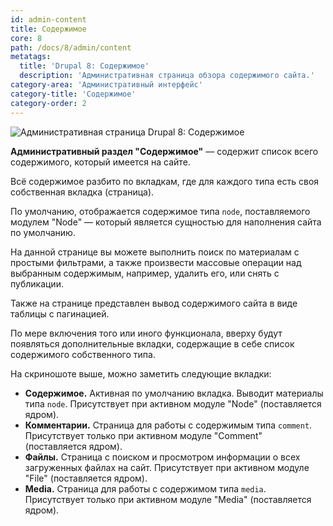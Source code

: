 ```yaml
---
id: admin-content
title: Содержимое
core: 8
path: /docs/8/admin/content
metatags:
  title: 'Drupal 8: Содержимое'
  description: 'Административная страница обзора содержимого сайта.'
category-area: 'Административный интерфейс'
category-title: 'Содержимое'
category-order: 2
---
```


![Административная страница Drupal 8: Содержимое](https://i.imgur.com/bygiFPG.png)

**Административный раздел "Содержимое"** — содержит список всего содержимого, который имеется на сайте.

Всё содержимое разбито по вкладкам, где для каждого типа есть своя собственная вкладка (страница).

По умолчанию, отображается содержимое типа `node`, поставляемого модулем "Node" — который является сущностью для наполнения сайта по умолчанию.

На данной странице вы можете выполнить поиск по материалам с простыми фильтрами, а также произвести массовые операции над выбранным содержимым, например, удалить его, или снять с публикации.

Также на странице представлен вывод содержимого сайта в виде таблицы с пагинацией.

По мере включения того или иного функционала, вверху будут появляться дополнительные вкладки, содержащие в себе список содержимого собственного типа.

На скриношоте выше, можно заметить следующие вкладки:

- **Содержимое.** Активная по умолчанию вкладка. Выводит материалы типа `node`. Присутствует при активном модуле "Node" (поставляется ядром).
- **Комментарии.** Страница для работы с содержимым типа `comment`. Присутствует только при активном модуле "Comment" (поставляется ядром).
- **Файлы.** Страница с поиском и просмотром информации о всех загруженных файлах на сайт. Присутствует при активном модуле "File" (поставляется ядром).
- **Media.** Страница для работы с содержимом типа `media`. Присутствует только при активном модуле "Media" (поставляется ядром).
